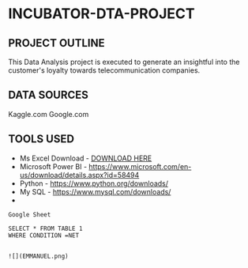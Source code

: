 # INCUBATOR-DTA-PROJECT
## PROJECT OUTLINE 
This Data Analysis project is executed to generate an insightful into the customer's loyalty towards telecommunication companies.

## DATA SOURCES
Kaggle.com
Google.com

## TOOLS USED 
- Ms Excel Download -   [DOWNLOAD HERE](https://www.microsoft.com/en-us/microsoft-365/excel)
- Microsoft Power BI  - https://www.microsoft.com/en-us/download/details.aspx?id=58494
- Python   -   https://www.python.org/downloads/
- My SQL -   https://www.mysql.com/downloads/
- 

```
Google Sheet

SELECT * FROM TABLE 1
WHERE CONDITION =NET


![](EMMANUEL.png)
